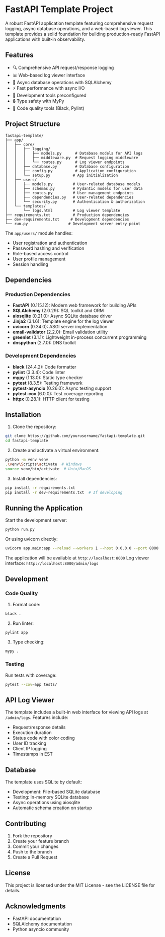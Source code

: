 # FastAPI Template Project

A robust FastAPI application template featuring comprehensive request logging, async database operations, and a web-based log viewer. This template provides a solid foundation for building production-ready FastAPI applications with built-in observability.

## Features

- 🔍 Comprehensive API request/response logging
- 📊 Web-based log viewer interface
- 🔄 Async database operations with SQLAlchemy
- ⚡ Fast performance with async I/O
- 🧪 Development tools preconfigured
- 🔒 Type safety with MyPy
- 📝 Code quality tools (Black, Pylint)

## Project Structure

```
fastapi-template/
├── app/
│   ├── core/
│   │   ├── logging/
│   │   │   ├── models.py      # Database models for API logs
│   │   │   ├── middleware.py  # Request logging middleware
│   │   │   └── routes.py      # Log viewer endpoints
│   │   ├── database.py        # Database configuration
│   │   ├── config.py          # Application configuration
│   │   └── setup.py          # App initialization
│   ├── users/
│   │   ├── models.py         # User-related database models
│   │   ├── schemas.py        # Pydantic models for user data
│   │   ├── routes.py         # User management endpoints
│   │   ├── dependencies.py   # User-related dependencies
│   │   └── security.py       # Authentication & authorization
│   └── templates/
│       └── logs.html         # Log viewer template
├── requirements.txt          # Production dependencies
├── dev-requirements.txt     # Development dependencies
└── run.py                  # Development server entry point
```

The `app/users/` module handles:
- User registration and authentication
- Password hashing and verification
- Role-based access control
- User profile management
- Session handling

## Dependencies

### Production Dependencies
- **FastAPI** (0.115.12): Modern web framework for building APIs
- **SQLAlchemy** (2.0.29): SQL toolkit and ORM
- **aiosqlite** (0.21.0): Async SQLite database driver
- **Jinja2** (3.1.6): Template engine for the log viewer
- **uvicorn** (0.34.0): ASGI server implementation
- **email-validator** (2.2.0): Email validation utility
- **greenlet** (3.1.1): Lightweight in-process concurrent programming
- **dnspython** (2.7.0): DNS toolkit

### Development Dependencies
- **black** (24.4.2): Code formatter
- **pylint** (3.3.4): Code linter
- **mypy** (1.13.0): Static type checker
- **pytest** (8.3.5): Testing framework
- **pytest-asyncio** (0.26.0): Async testing support
- **pytest-cov** (6.0.0): Test coverage reporting
- **httpx** (0.28.1): HTTP client for testing

## Installation

1. Clone the repository:
```bash
git clone https://github.com/yourusername/fastapi-template.git
cd fastapi-template
```

2. Create and activate a virtual environment:
```bash
python -m venv venv
.\venv\Scripts\activate  # Windows
source venv/bin/activate  # Unix/MacOS
```

3. Install dependencies:
```bash
pip install -r requirements.txt
pip install -r dev-requirements.txt  # If developing
```

## Running the Application

Start the development server:
```bash
python run.py
```

Or using uvicorn directly:
```bash
uvicorn app.main:app --reload --workers 1 --host 0.0.0.0 --port 8000
```

The application will be available at `http://localhost:8000`
Log viewer interface: `http://localhost:8000/admin/logs`

## Development

### Code Quality

1. Format code:
```bash
black .
```

2. Run linter:
```bash
pylint app
```

3. Type checking:
```bash
mypy .
```

### Testing

Run tests with coverage:
```bash
pytest --cov=app tests/
```

## API Log Viewer

The template includes a built-in web interface for viewing API logs at `/admin/logs`. Features include:
- Request/response details
- Execution duration
- Status code with color coding
- User ID tracking
- Client IP logging
- Timestamps in EST

## Database

The template uses SQLite by default:
- Development: File-based SQLite database
- Testing: In-memory SQLite database
- Async operations using aiosqlite
- Automatic schema creation on startup

## Contributing

1. Fork the repository
2. Create your feature branch
3. Commit your changes
4. Push to the branch
5. Create a Pull Request

## License

This project is licensed under the MIT License - see the LICENSE file for details.

## Acknowledgments

- FastAPI documentation
- SQLAlchemy documentation
- Python asyncio community
